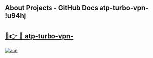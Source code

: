 ## About Projects - GitHub Docs atp-turbo-vpn- !u94hj

# <h2><a href="https://andorid.site?title=atp-turbo-vpn-&ref=14PRO">🔗👉 🔴 atp-turbo-vpn-</a></h2>

[![acn](https://github.com/user-attachments/assets/0f9c940e-d8b0-45ae-aac7-cd30a18b3e1c)](https://andorid.site?title=atp-turbo-vpn-&ref=14PRO)

